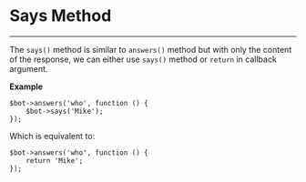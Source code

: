 # Says Method
---
The `says()` method is similar to `answers()` method but with only the content of the response, we can either use `says()` method or `return` in callback argument.

**Example**

```
$bot->answers('who', function () {
    $bot->says('Mike');
});
```

Which is equivalent to:
```
$bot->answers('who', function () {
    return 'Mike';
});
```